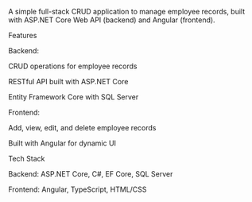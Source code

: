 A simple full-stack CRUD application to manage employee records, built with ASP.NET Core Web API (backend) and Angular (frontend).

Features

Backend:

CRUD operations for employee records

RESTful API built with ASP.NET Core

Entity Framework Core with SQL Server

Frontend:

Add, view, edit, and delete employee records

Built with Angular for dynamic UI

Tech Stack

Backend: ASP.NET Core, C#, EF Core, SQL Server

Frontend: Angular, TypeScript, HTML/CSS
